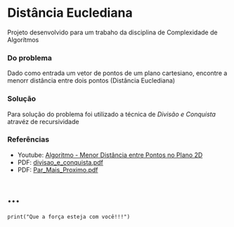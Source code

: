 # Distância Euclediana

Projeto desenvolvido para um trabaho da disciplina de Complexidade de Algorítmos

### Do problema

Dado como entrada um vetor de pontos de um plano cartesiano, encontre a menorr distância entre dois pontos (Distância Euclediana)

### Solução

Para solução do problema foi utilizado a técnica de *Divisão e Conquista* atravéz de recursividade

### Referências

- Youtube: [Algoritmo - Menor Distância entre Pontos no Plano 2D](https://www.youtube.com/watch?v=NtKjWkcHQrk&app=desktop)
- PDF: [divisao_e_conquista.pdf](http://www.decom.ufop.br/toffolo/site_media/uploads/2011-1/bcc402/slides/08._divisao_e_conquista.pdf)
- PDF: [Par_Mais_Proximo.pdf](http://sweet.ua.pt/leslie/Geocomp/Slides/GC_09_10_3_Par_Mais_Proximo.pdf)
# ...
``` 
print("Que a força esteja com você!!!")
```
